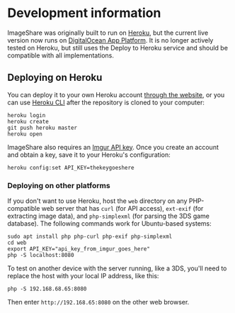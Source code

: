# Development information

ImageShare was originally built to run on [Heroku](https://heroku.com), but the current live version now runs on [DigitalOcean App Platform](https://www.digitalocean.com/products/app-platform). It is no longer actively tested on Heroku, but still uses the Deploy to Heroku service and should be compatible with all implementations.

## Deploying on Heroku

You can deploy it to your own Heroku account [through the website](https://heroku.com/deploy?template=https://github.com/corbindavenport/imageshare), or you can use [Heroku CLI](https://toolbelt.heroku.com/) after the repository is cloned to your computer:

```
heroku login
heroku create
git push heroku master
heroku open
```

ImageShare also requires an [Imgur API key](https://api.imgur.com/oauth2/addclient). Once you create an account and obtain a key, save it to your Heroku's configuration:

```
heroku config:set API_KEY=thekeygoeshere
```

### Deploying on other platforms

If you don't want to use Heroku, host the `web` directory on any PHP-compatible web server that has `curl` (for API access), `ext-exif` (for extracting image data), and `php-simplexml` (for parsing the 3DS game database). The following commands work for Ubuntu-based systems:

```
sudo apt install php php-curl php-exif php-simplexml
cd web
export API_KEY="api_key_from_imgur_goes_here"
php -S localhost:8080
```

To test on another device with the server running, like a 3DS, you'll need to replace the host with your local IP address, like this:

```
php -S 192.168.68.65:8080
```

Then enter `http://192.168.65:8080` on the other web browser.
